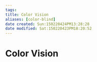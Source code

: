 ```yaml
---
tags: 
title: Color Vision
aliases: [color-blind]
date created: Sun:150220424PM13:28:28
date modified: Sat:150220423PM18:20:52
---
```

# Color Vision
